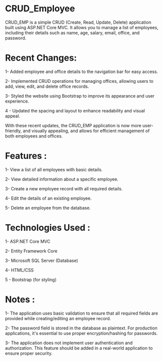 # CRUD_Employee
CRUD_EMP is a simple CRUD (Create, Read, Update, Delete) application built using ASP.NET Core MVC. It allows you to manage a list of employees, including their details such as name, age, salary, email, office, and password.

# Recent Changes:

1- Added employee and office details to the navigation bar for easy access.

2- Implemented CRUD operations for managing offices, allowing users to add, view, edit, and delete office records.

3- Styled the website using Bootstrap to improve its appearance and user experience.

4 - Updated the spacing and layout to enhance readability and visual appeal.

With these recent updates, the CRUD_EMP application is now more user-friendly, and visually appealing, and allows for efficient management of both employees and offices.

# Features :

1- View a list of all employees with basic details.

2- View detailed information about a specific employee.

3- Create a new employee record with all required details.

4- Edit the details of an existing employee.

5- Delete an employee from the database.

# Technologies Used :

1- ASP.NET Core MVC

2- Entity Framework Core

3- Microsoft SQL Server (Database)

4- HTML/CSS

5 - Bootstrap (for styling)

# Notes :

1- The application uses basic validation to ensure that all required fields are provided while creating/editing an employee record.

2- The password field is stored in the database as plaintext. For production applications, it's essential to use proper encryption/hashing for passwords.

3- The application does not implement user authentication and authorization. This feature should be added in a real-world application to ensure proper security.


